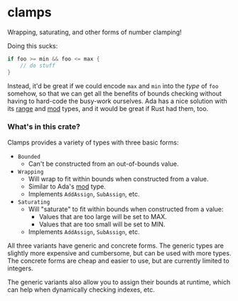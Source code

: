 # clamps

Wrapping, saturating, and other forms of number clamping!

Doing this sucks:
```rust
if foo >= min && foo <= max {
    // do stuff
}
```

Instead, it'd be great if we could encode `max` and `min` into the *type* of
`foo` somehow, so that we can get all the benefits of bounds checking without
having to hard-code the busy-work ourselves. Ada has a nice solution with its
[range](https://en.m.wikibooks.org/wiki/Ada_Programming/Types/range) and
[mod](https://en.m.wikibooks.org/wiki/Ada_Programming/Types/mod) types, and it
would be great if Rust had them, too.

### What's in this crate?

Clamps provides a variety of types with three basic forms:
- `Bounded`
    - Can't be constructed from an out-of-bounds value.
- `Wrapping`
    - Will wrap to fit within bounds when constructed from a value.
    - Similar to Ada's
      [mod](https://en.m.wikibooks.org/wiki/Ada_Programming/Types/mod) type.
    - Implements `AddAssign`, `SubAssign`, etc.
- `Saturating`
    - Will "saturate" to fit within bounds when constructed from a value:
        - Values that are too large will be set to MAX.
        - Values that are too small will be set to MIN.
    - Implements `AddAssign`, `SubAssign`, etc.

All three variants have generic and concrete forms. The generic types are
slightly more expensive and cumbersome, but can be used with more types. The
concrete forms are cheap and easier to use, but are currently limited to
integers.

The generic variants also allow you to assign their bounds at runtime, which can
help when dynamically checking indexes, etc.
